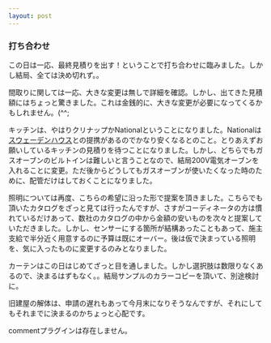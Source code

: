 ```yaml
---
layout: post
---
```

<h3>打ち合わせ</h3>
<p>この日は一応、最終見積りを出す！ということで打ち合わせに臨みました。しかし結局、全ては決め切れず。。</p>
<p>間取りに関しては一応、大きな変更は無しで詳細を確認。しかし、出てきた見積額にはちょっと驚きました。これは金銭的に、大きな変更が必要になってくるかもしれません。(^^;</p>
<p>キッチンは、やはりクリナップかNationalということになりました。Nationalは<a href="http://www.swedenhouse.co.jp/">スウェーデンハウス</a>との提携があるのでかなり安くなるとのこと。とりあえずお願いしているキッチンの見積りを待つことになりました。しかし、どちらでもガスオーブンのビルトインは難しいと言うことなので、結局200V電気オーブンを入れることに変更。ただ後からどうしてもガスオーブンが使いたくなった時のために、配管だけはしておくことになりました。</p>
<p>照明については再度、こちらの希望に沿った形で提案を頂きました。こちらでも頂いたカタログをざっと見ては行ったんですが、さすがコーディネータの方は慣れているだけあって、数社のカタログの中から金額の安いものを次々と提案していただきました。しかし、センサーにする箇所が結構あったこともあって、施主支給で半分近く用意するのに予算は既にオーバー。後は仮で決まっている照明を、気に入ったものに変更するのみとなりました。</p>
<p>カーテンはこの日はじめてざっと目を通しました。しかし選択肢は数限りなくあるので、決まるはずもなく。。結局サンプルのカラーコピーを頂いて、別途検討に。</p>
<p>旧建屋の解体は、申請の遅れもあって今月末になりそうなんですが、それにしてもそれまでに決まるのかちょっと心配です。</p>
<p><span class="error">commentプラグインは存在しません。</span> </p>
